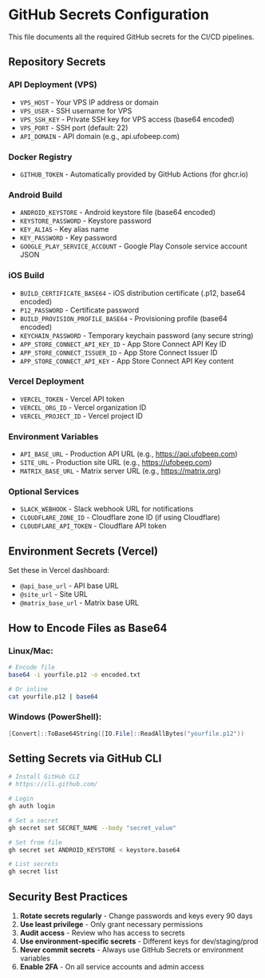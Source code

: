 # GitHub Secrets Configuration

This file documents all the required GitHub secrets for the CI/CD pipelines.

## Repository Secrets

### API Deployment (VPS)
- `VPS_HOST` - Your VPS IP address or domain
- `VPS_USER` - SSH username for VPS
- `VPS_SSH_KEY` - Private SSH key for VPS access (base64 encoded)
- `VPS_PORT` - SSH port (default: 22)
- `API_DOMAIN` - API domain (e.g., api.ufobeep.com)

### Docker Registry
- `GITHUB_TOKEN` - Automatically provided by GitHub Actions (for ghcr.io)

### Android Build
- `ANDROID_KEYSTORE` - Android keystore file (base64 encoded)
- `KEYSTORE_PASSWORD` - Keystore password
- `KEY_ALIAS` - Key alias name
- `KEY_PASSWORD` - Key password
- `GOOGLE_PLAY_SERVICE_ACCOUNT` - Google Play Console service account JSON

### iOS Build
- `BUILD_CERTIFICATE_BASE64` - iOS distribution certificate (.p12, base64 encoded)
- `P12_PASSWORD` - Certificate password
- `BUILD_PROVISION_PROFILE_BASE64` - Provisioning profile (base64 encoded)
- `KEYCHAIN_PASSWORD` - Temporary keychain password (any secure string)
- `APP_STORE_CONNECT_API_KEY_ID` - App Store Connect API Key ID
- `APP_STORE_CONNECT_ISSUER_ID` - App Store Connect Issuer ID
- `APP_STORE_CONNECT_API_KEY` - App Store Connect API Key content

### Vercel Deployment
- `VERCEL_TOKEN` - Vercel API token
- `VERCEL_ORG_ID` - Vercel organization ID
- `VERCEL_PROJECT_ID` - Vercel project ID

### Environment Variables
- `API_BASE_URL` - Production API URL (e.g., https://api.ufobeep.com)
- `SITE_URL` - Production site URL (e.g., https://ufobeep.com)
- `MATRIX_BASE_URL` - Matrix server URL (e.g., https://matrix.org)

### Optional Services
- `SLACK_WEBHOOK` - Slack webhook URL for notifications
- `CLOUDFLARE_ZONE_ID` - Cloudflare zone ID (if using Cloudflare)
- `CLOUDFLARE_API_TOKEN` - Cloudflare API token

## Environment Secrets (Vercel)

Set these in Vercel dashboard:
- `@api_base_url` - API base URL
- `@site_url` - Site URL
- `@matrix_base_url` - Matrix base URL

## How to Encode Files as Base64

### Linux/Mac:
```bash
# Encode file
base64 -i yourfile.p12 -o encoded.txt

# Or inline
cat yourfile.p12 | base64
```

### Windows (PowerShell):
```powershell
[Convert]::ToBase64String([IO.File]::ReadAllBytes("yourfile.p12"))
```

## Setting Secrets via GitHub CLI

```bash
# Install GitHub CLI
# https://cli.github.com/

# Login
gh auth login

# Set a secret
gh secret set SECRET_NAME --body "secret_value"

# Set from file
gh secret set ANDROID_KEYSTORE < keystore.base64

# List secrets
gh secret list
```

## Security Best Practices

1. **Rotate secrets regularly** - Change passwords and keys every 90 days
2. **Use least privilege** - Only grant necessary permissions
3. **Audit access** - Review who has access to secrets
4. **Use environment-specific secrets** - Different keys for dev/staging/prod
5. **Never commit secrets** - Always use GitHub Secrets or environment variables
6. **Enable 2FA** - On all service accounts and admin access